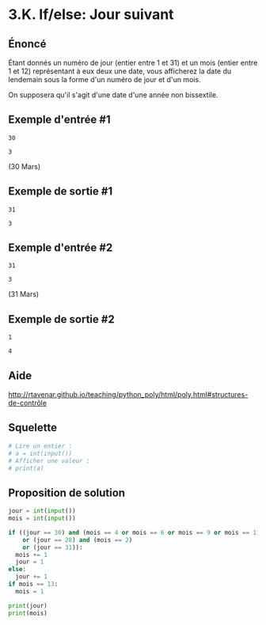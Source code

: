 # 3.K. If/else: Jour suivant

## **Énoncé**

Étant donnés un numéro de jour (entier entre 1 et 31) et un mois (entier entre 1 et 12) représentant à eux deux une date, vous afficherez la date du lendemain sous la forme d'un numéro de jour et d'un mois.

On supposera qu'il s'agit d'une date d'une année non bissextile.

## Exemple d'entrée #1

```
30
```

```
3
```

(30 Mars)

## Exemple de sortie #1

```
31
```

```
3
```

## Exemple d'entrée #2

```
31
```

```
3
```

(31 Mars)

## Exemple de sortie #2

```
1
```

```
4
```

## Aide

http://rtavenar.github.io/teaching/python_poly/html/poly.html#structures-de-contrôle

## Squelette

```python
# Lire un entier :
# a = int(input())
# Afficher une valeur :
# print(a)
```

## Proposition de solution

```python
jour = int(input())
mois = int(input())

if ((jour == 30) and (mois == 4 or mois == 6 or mois == 9 or mois == 11)
    or (jour == 28) and (mois == 2)
    or (jour == 31)):
  mois += 1
  jour = 1
else:
  jour += 1
if mois == 13:
  mois = 1

print(jour)
print(mois)
```

